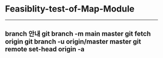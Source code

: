# Feasiblity-test-of-Map-Module
------------------------------
branch 안내
git branch -m main master
git fetch origin
git branch -u origin/master master
git remote set-head origin -a
------------------------------
